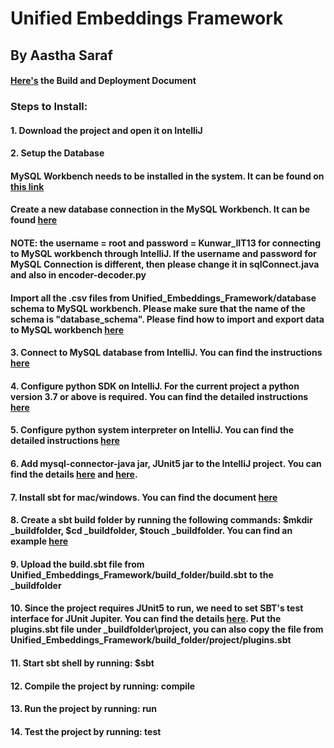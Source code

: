 # Unified Embeddings Framework
## By Aastha Saraf
#### [Here's](https://www.overleaf.com/read/vmrcrrvryhfv) the Build and Deployment Document
### Steps to Install:
#### 1. Download the project and open it on IntelliJ
#### 2. Setup the Database
#### MySQL Workbench needs to be installed in the system. It can be found on [this link](https://dev.mysql.com/downloads/workbench/)
#### Create a new database connection in the MySQL Workbench. It can be found [here](https://dev.mysql.com/doc/workbench/en/wb-mysql-connections-new.html)
#### NOTE: the username = root and password = Kunwar_IIT13 for connecting to MySQL workbench through IntelliJ. If the username and password for MySQL Connection is different, then please change it in sqlConnect.java and also in encoder-decoder.py
#### Import all the .csv files from Unified_Embeddings_Framework/database schema to MySQL workbench. Please make sure that the name of the schema is "database_schema". Please find how to import and export data to MySQL workbench [here](https://dev.mysql.com/doc/workbench/en/wb-admin-export-import-table.html)
#### 3. Connect to MySQL database from IntelliJ. You can find the instructions [here](https://www.jetbrains.com/help/idea/connecting-to-a-database.html#connect-to-bigquery-database)
#### 4. Configure python SDK on IntelliJ. For the current project a python version 3.7 or above is required. You can find the detailed instructions [here](https://www.jetbrains.com/help/idea/configuring-python-sdk.html)
#### 5. Configure python system interpreter on IntelliJ. You can find the detailed instructions [here](https://www.jetbrains.com/help/idea/configuring-local-python-interpreters.html)
#### 6. Add mysql-connector-java jar, JUnit5 jar to the IntelliJ project. You can find the details [here](https://www.jetbrains.com/help/idea/testing.html#add-testing-libraries) and [here](https://downloads.mysql.com/archives/c-j/).
#### 7. Install sbt for mac/windows. You can find the document [here](https://www.scala-sbt.org/1.x/docs/Setup.html)
#### 8. Create a sbt build folder by running the following commands: $mkdir \_buildfolder, $cd \_buildfolder, $touch \_buildfolder. You can find an example [here](https://www.scala-sbt.org/1.x/docs/sbt-by-example.html)
#### 9. Upload the build.sbt file from Unified_Embeddings_Framework/build_folder/build.sbt to the \_buildfolder
#### 10. Since the project requires JUnit5 to run, we need to set SBT's test interface for JUnit Jupiter. You can find the details [here](https://github.com/maichler/sbt-jupiter-interface). Put the plugins.sbt file under \_buildfolder\project, you can also copy the file from Unified_Embeddings_Framework/build_folder/project/plugins.sbt
#### 11. Start sbt shell by running: $sbt
#### 12. Compile the project by running: compile
#### 13. Run the project by running: run
#### 14. Test the project by running: test



